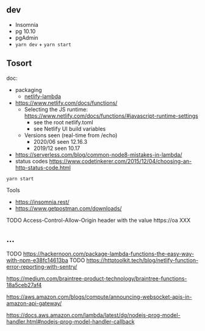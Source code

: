 

## dev

* Insomnia
* pg 10.10
* pgAdmin
* `yarn dev` + `yarn start`


## Tosort
doc:
* packaging
  * [netlify-lambda](https://github.com/netlify/netlify-lambda)
* https://www.netlify.com/docs/functions/
  * Selecting the JS runtime: https://www.netlify.com/docs/functions/#javascript-runtime-settings
    * see the root netlify.toml
    * see Netlify UI build variables
  * Versions seen (real-time from /echo)
    * 2020/06 seen 12.16.3
    * 2019/12 seen 10.17
* https://serverless.com/blog/common-node8-mistakes-in-lambda/
* status codes https://www.codetinkerer.com/2015/12/04/choosing-an-http-status-code.html

`yarn start`

Tools
* https://insomnia.rest/
* https://www.getpostman.com/downloads/

TODO  Access-Control-Allow-Origin header with the value https://oa XXX



## ...
TODO https://hackernoon.com/package-lambda-functions-the-easy-way-with-npm-e38fc14613ba
TODO https://httptoolkit.tech/blog/netlify-function-error-reporting-with-sentry/

https://medium.com/braintree-product-technology/braintree-functions-18a5ceb27af4

https://aws.amazon.com/blogs/compute/announcing-websocket-apis-in-amazon-api-gateway/


https://docs.aws.amazon.com/lambda/latest/dg/nodejs-prog-model-handler.html#nodejs-prog-model-handler-callback
